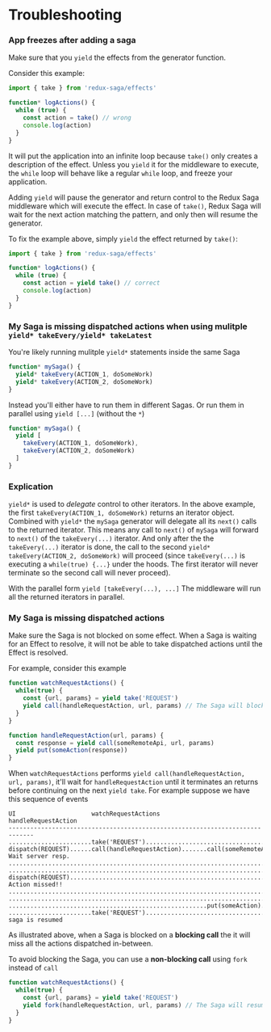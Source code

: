 # Troubleshooting

### App freezes after adding a saga

Make sure that you `yield` the effects from the generator function.

Consider this example:

```js
import { take } from 'redux-saga/effects'

function* logActions() {
  while (true) {
    const action = take() // wrong
    console.log(action)
  }
}
```

It will put the application into an infinite loop because `take()` only creates a description of the effect. Unless you `yield` it for the middleware to execute, the `while` loop will behave like a regular `while` loop, and freeze your application.

Adding `yield` will pause the generator and return control to the Redux Saga middleware which will execute the effect. In case of `take()`, Redux Saga will wait for the next action matching the pattern, and only then will resume the generator.

To fix the example above, simply `yield` the effect returned by `take()`:

```js
import { take } from 'redux-saga/effects'

function* logActions() {
  while (true) {
    const action = yield take() // correct
    console.log(action)
  }
}
```

### My Saga is missing dispatched actions when using mulitple `yield* takeEvery/yield* takeLatest`

You're likely running mulitple `yield*` statements inside the same Saga

```javascript
function* mySaga() {
  yield* takeEvery(ACTION_1, doSomeWork)
  yield* takeEvery(ACTION_2, doSomeWork)
}
```

Instead you'll either have to run them in different Sagas. Or run them in parallel using
`yield [...]` (without the `*`)

```javascript
function* mySaga() {
  yield [
    takeEvery(ACTION_1, doSomeWork),
    takeEvery(ACTION_2, doSomeWork)
  ]
}
```

### Explication

`yield*` is used to *delegate* control to other iterators. In the above example, the first
`takeEvery(ACTION_1, doSomeWork)` returns an iterator object. Combined with `yield*` the `mySaga`
generator will delegate all its `next()` calls to the returned iterator. This means any call to
`next()` of `mySaga` will forward to `next()` of the `takeEvery(...)` iterator. And only after the
the `takeEvery(...)` iterator is done, the call to the second `yield* takeEvery(ACTION_2, doSomeWork)`
will proceed (since `takeEvery(...)` is executing a `while(true) {...}` under the hoods. The
first iterator will never terminate so the second call will never proceed).

With the parallel form `yield [takeEvery(...), ...]` The middleware will run all the returned
iterators in parallel.

### My Saga is missing dispatched actions

Make sure the Saga is not blocked on some effect. When a Saga is waiting for an Effect to
resolve, it will not be able to take dispatched actions until the Effect is resolved.

For example, consider this example

```javascript
function watchRequestActions() {
  while(true) {
    const {url, params} = yield take('REQUEST')
    yield call(handleRequestAction, url, params) // The Saga will block here
  }
}

function handleRequestAction(url, params) {
  const response = yield call(someRemoteApi, url, params)
  yield put(someAction(response))
}
```

When `watchRequestActions` performs `yield call(handleRequestAction, url, params)`, it'll wait
for `handleRequestAction` until it terminates an returns before continuing on the next
`yield take`. For example suppose we have this sequence of events

```
UI                     watchRequestActions             handleRequestAction  
-----------------------------------------------------------------------------
.......................take('REQUEST').......................................
dispatch(REQUEST)......call(handleRequestAction).......call(someRemoteApi)... Wait server resp.
.............................................................................   
.............................................................................
dispatch(REQUEST)............................................................ Action missed!!
.............................................................................   
.............................................................................
.......................................................put(someAction).......
.......................take('REQUEST')....................................... saga is resumed
```

As illustrated above, when a Saga is blocked on a **blocking call** the it will miss
all the actions dispatched in-between.

To avoid blocking the Saga, you can use a **non-blocking call** using `fork` instead of `call`

```javascript
function watchRequestActions() {
  while(true) {
    const {url, params} = yield take('REQUEST')
    yield fork(handleRequestAction, url, params) // The Saga will resume immediately
  }
}
```
